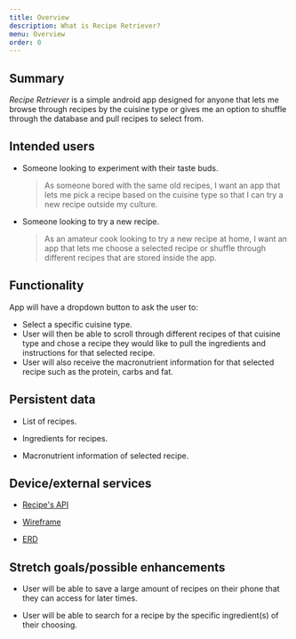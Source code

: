 ```yaml
---
title: Overview
description: What is Recipe Retriever?
menu: Overview
order: 0
---
```


## Summary

<i> Recipe Retriever </i> is a simple android app designed for anyone that lets me browse through recipes by the cuisine type or gives me an option to shuffle through the database and pull recipes to select from.

## Intended users

* Someone looking to experiment with their taste buds.

  > As someone bored with the same old recipes, I want an app that lets me pick a recipe based on the cuisine type so that I can try a new recipe outside my culture. 

* Someone looking to try a new recipe.

  > As an amateur cook looking to try a new recipe at home, I want an app that lets me choose a selected recipe or shuffle through different recipes that are stored inside the app.

## Functionality

App will have a dropdown button to ask the user to: 

  * Select a specific cuisine type.
  * User will then be able to scroll through different recipes of that cuisine type and chose a recipe they would like to pull the ingredients and instructions for that selected recipe.
  * User will also receive the macronutrient information for that selected recipe such as the protein, carbs and fat.

## Persistent data

* List of recipes.

* Ingredients for recipes.

* Macronutrient information of selected recipe.

## Device/external services

[comment]: <> (TODO add more information on device/ external services.)

* [Recipe's API](https://spoonacular.com/food-api/docs)

* [Wireframe](wireframe.md)

* [ERD](erd.md)

## Stretch goals/possible enhancements

* User will be able to save a large amount of recipes on their phone that they can access for later times.

* User will be able to search for a recipe by the specific ingredient(s) of their choosing.